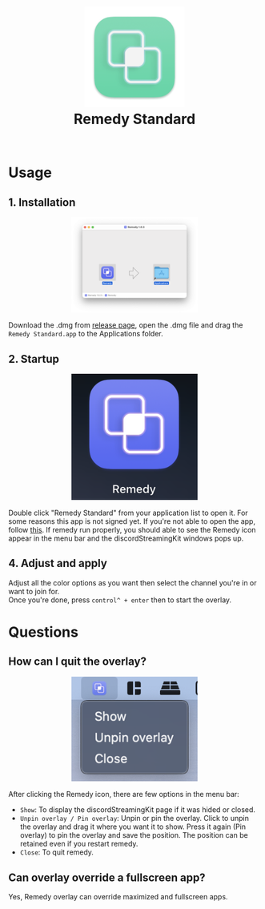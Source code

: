 <h1 align="center">
  <a href="https://github.com/Naozumi520/discordOverlayMac"><img src="./src/icon/favicon_sd.png" avtar_c_icon" width="200"></a>
  <br>
  Remedy Standard
  <br>
  <br>
</h1>

# Usage  

## 1. Installation  
<p align="center">
  <img style='height: 50%; width: 50%; object-fit: contain' src="src/image/Remedy_dmg.png" />
</p>

Download the .dmg from [release page](https://github.com/Naozumi520/Remedy/releases), open the .dmg file and drag the `Remedy Standard.app` to the Applications folder.  
  
## 2. Startup  
<p align="center">
  <img style='height: 50%; width: 50%; object-fit: contain' src="src/image/Remedy_ico.png" />
</p>

Double click "Remedy Standard" from your application list to open it. For some reasons this app is not signed yet. If you're not able to open the app, follow [this](https://support.apple.com/en-hk/guide/mac-help/mh40616/mac). If remedy run properly, you should able to see the Remedy icon appear in the menu bar and the discordStreamingKit windows pops up.  

## 4. Adjust and apply  
Adjust all the color options as you want then select the channel you're in or want to join for.  
Once you're done, press `control^ + enter` then to start the overlay.

# Questions

## How can I quit the overlay?  
<p align="center">
  <img style='height: 50%; width: 50%; object-fit: contain' src="src/image/menu_sd.png" />
</p>

After clicking the Remedy icon, there are few options in the menu bar:  
- `Show`:
  To display the discordStreamingKit page if it was hided or closed.  
- `Unpin overlay / Pin overlay`:
  Unpin or pin the overlay. Click to unpin the overlay and drag it where you want it to show. Press it again (Pin overlay) to pin the overlay and save the position. The position can be retained even if you restart remedy.
- `Close`:
  To quit remedy.

## Can overlay override a fullscreen app?  
Yes, Remedy overlay can override maximized and fullscreen apps.
